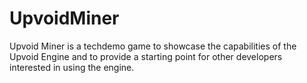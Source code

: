UpvoidMiner
===========

Upvoid Miner is a techdemo game to showcase the capabilities of the Upvoid Engine and to provide a starting point for other developers interested in using the engine.
